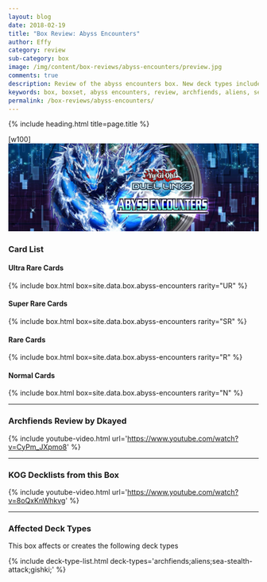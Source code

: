 ```yaml
---
layout: blog
date: 2018-02-19
title: "Box Review: Abyss Encounters"
author: Effy
category: review
sub-category: box
image: /img/content/box-reviews/abyss-encounters/preview.jpg
comments: true
description: Review of the abyss encounters box. New deck types included with this box are Archfiends, Aliens, Sea Stealth Attack and Gishki. These new deck types impact the meta quite heavily so be sure to check 'em out to stay relevant in the current meta.
keywords: box, boxset, abyss encounters, review, archfiends, aliens, sea-stealth-attack, gishki
permalink: /box-reviews/abyss-encounters/
---
```


{% include heading.html title=page.title %}

[w100]
![](/img/content/box-reviews/abyss-encounters/banner.jpg)

### Card List

#### Ultra Rare Cards

{% include box.html box=site.data.box.abyss-encounters rarity="UR" %}

#### Super Rare Cards

{% include box.html box=site.data.box.abyss-encounters rarity="SR" %}

#### Rare Cards

{% include box.html box=site.data.box.abyss-encounters rarity="R" %}

#### Normal Cards

{% include box.html box=site.data.box.abyss-encounters rarity="N" %}

---

### Archfiends Review by Dkayed

{% include youtube-video.html url='https://www.youtube.com/watch?v=CyPm_JXpmo8' %}

---

### KOG Decklists from this Box

{% include youtube-video.html url='https://www.youtube.com/watch?v=8oQxKnWhkvg' %}

---

### Affected Deck Types
This box affects or creates the following deck types

{% include deck-type-list.html deck-types='archfiends;aliens;sea-stealth-attack;gishki;' %} 